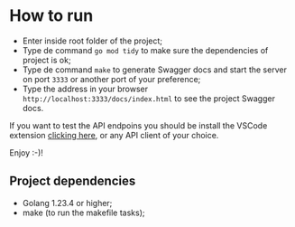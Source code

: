 # How to run

- Enter inside root folder of the project;
- Type de command ```go mod tidy``` to make sure the dependencies of project is ok;
- Type de command ```make``` to generate Swagger docs and start the server on
port ```3333``` or another port of your preference;
- Type the address in your browser ```http://localhost:3333/docs/index.html``` to
see the project Swagger docs.

If you want to test the API endpoins you should be install the VSCode extension [clicking here](https://marketplace.visualstudio.com/items?itemName=humao.rest-client), or any API client of your choice.

Enjoy :-)!

## Project dependencies

- Golang 1.23.4 or higher;
- make (to run the makefile tasks);
